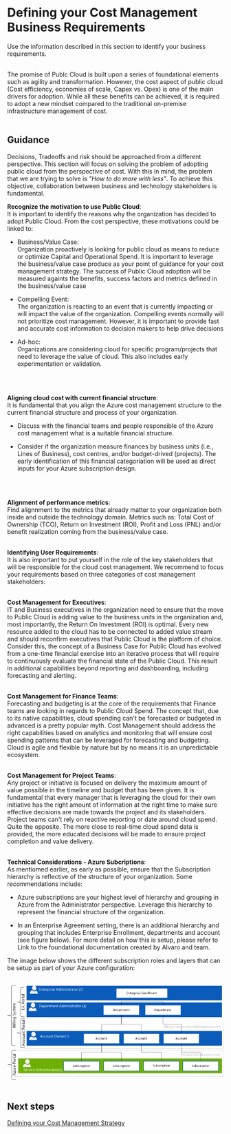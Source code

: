 # Defining your Cost Management Business Requirements
Use the information described in this section to identify your business requirements.
<br />
<br />

The promise of Publc Cloud is built upon a series of foundational elements such as agility and transformation. However, the cost aspect of public cloud (Cost efficiency, economies of scale, Capex vs. Opex) is one of the main drivers for adoption. While all these benefits can be achieved, it is required to adopt a new mindset compared to the traditional on-premise infrastructure management of cost.
<br />
<br />

## Guidance
Decisions, Tradeoffs and risk should be approached from a different perspective. This section will focus on solving the problem of adopting public cloud from the perspective of cost. With this in mind, the problem that we are trying to solve is <i>"How to do more with less"</i>. To achieve this objective, collaboration between business and technology stakeholders is fundamental. 


**Recognize the motivation to use Public Cloud**:  
It is important to identify the reasons why the organization has decided to adopt Public Cloud. From the cost perspective, these motivations could be linked to: 

- Business/Value Case:  
Organization proactively is looking for public cloud as means to reduce or optimize Capital and Operational Spend. It is important to leverage the business/value case produce as your point of guidance for your cost management strategy. The success of Public Cloud adoption will be measured againts the benefits, success factors and metrics defined in the business/value case

- Compelling Event:  
The organization is reacting to an event that is currently impacting or will impact the value of the organization. Compelling events normally will not prioritize cost management. However, it is important to provide fast and accurate cost information to decision makers to help drive decisions

- Ad-hoc:  
Organizations are considering cloud for specific program/projects that need to leverage the value of cloud. This also includes early experimentation or validation.
<br />
<br />

**Aligning cloud cost with current financial structure**:  
It is fundamental that you align the Azure cost management structure to the current financial structure and process of your organization. 

   - Discuss with the financial teams and people responsible of the Azure cost management what is a suitable financial structure.
   
   - Consider if the organization measure finances by business units (i.e., Lines of Business), cost centres, and/or budget-drived (projects). The early identification of this financial categoriation will be used as direct inputs for your Azure subscription design.
<br />
<br />

**Alignment of performance metrics**:  
Find alignnment to the metrics that already matter to your organization both inside and outside the technology domain. Metrics such as: Total Cost of Ownership (TCO), Return on Investment (ROI), Profit and Loss (PNL) and/or benefit realization coming from the business/value case.
<br />
<br />

**Identifying User Requirements**:  
It is also important to put yourself in the role of the key stakeholders that will be responsible for the cloud cost management. We recommend to focus your requirements based on three categories of cost management stakeholders:
<br />
<br />

**Cost Management for Executives**:  
IT and Business executives in the organization need to ensure that the move to Public Cloud is adding value to the business units in the organization and, most importantly, the Return On Investment (ROI) is optimal. Every new resource added to the cloud has to be connected to added value stream and should reconfirm executives that Public Cloud is the platform of choice. Consider this, the concept of a Business Case for Public Cloud has evolved from a one-time financial exercise into an iterative process that will require to continuously evaluate the financial state of the Public Cloud. This result in additional capabilities beyond reporting and dashboarding, including forecasting and alerting. 
<br />
<br />

**Cost Management for Finance Teams**:  
Forecasting and budgeting is at the core of the requirements that Finance teams are looking in regards to Public Cloud Spend. The concept that, due to its native capabilities, cloud spending can't be forecasted or budgeted in advanced is a pretty popular myth. Cost Management should address the right capabilities based on analytics and monitoring that will ensure cost spending patterns that can be leveraged for forecasting and budgeting. Cloud is agile and flexible by nature but by no means it is an unpredictable ecosystem. 
<br />
<br />

**Cost Management for Project Teams**:   
Any project or initiative is focused on delivery the maximum amount of value possible in the timeline and budget that has been given. It is fundamental that every manager that is leveraging the cloud for their own initiative has the right amount of information at the right time to make sure effective decisions are made towards the project and its stakeholders. Project teams can't rely on reactive reporting or date around cloud spend. Quite the opposite. The more close to real-time cloud spend data is provided, the more educated decisions will be made to ensure project completion and value delivery. 
<br />
<br />

**Technical Considerations - Azure Subcriptions**:  
As mentiomed earlier, as early as possible, ensure that the Subscription hierarchy is reflective of the structure of your organization. Some recommendations include:

 - Azure subscriptions are your highest level of hierarchy and grouping in Azure from the Administrator perspective. Leverage this hierarchy to represent the financial structure of the organization.

 - In an Enterprise Agreement setting, there is an additional hierarchy and grouping that includes Enterprise Enrollment, departments and account (see figure below). For more detail on how this is setup, please refer to Link to the foundational documentation created by Alvaro and team.

 The image below shows the different subscription roles and layers that can be setup as part of your Azure configuration:
<br />
<br />

![RoleLayers](https://github.com/alvarovitta/Cost-Management/blob/master/Images/RoleLayers.png)
<br />
<br />

## Next steps  
[Defining your Cost Management Strategy](1.2-Defining-your-cost-management-strategy.md)
